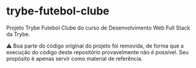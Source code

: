# trybe-futebol-clube

Projeto Trybe Futebol Clube do curso de Desenvolvimento Web Full Stack da Trybe.

:warning: Boa parte do código original do projeto foi removida, de forma que a execução do código deste repositório provavelmente não é possível. Seu propósito é apenas servir como material de referência.
